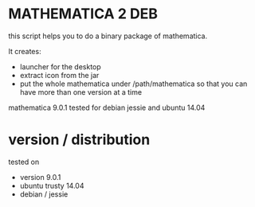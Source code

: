 MATHEMATICA 2 DEB
=================

this script helps you to do a binary package of mathematica.

It creates:
 - launcher for the desktop
 - extract icon from the jar
 - put the whole mathematica under /path/mathematica<SOFT> so that you can
 have more than one version at a time
 

 
 mathematica 9.0.1 tested for debian jessie and ubuntu 14.04

version / distribution
======================

tested on

* version 9.0.1
 * ubuntu trusty 14.04
 * debian / jessie
